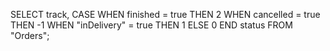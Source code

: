 SELECT track, CASE WHEN finished = true THEN 2 WHEN cancelled = true THEN -1 WHEN "inDelivery" = true THEN 1 ELSE 0 END status FROM "Orders";